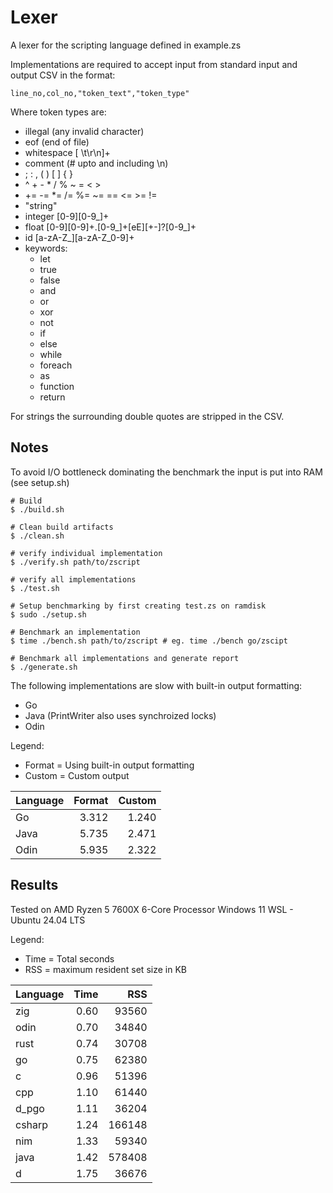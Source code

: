 # Lexer
A lexer for the scripting language defined in example.zs

Implementations are required to accept input from standard input and output CSV in the format:

```
line_no,col_no,"token_text","token_type"
```

Where token types are:
* illegal (any invalid character)
* eof (end of file)
* whitespace [ \t\r\n]+
* comment (# upto and including \n)
* ; : , ( ) [ ] { }
* ^ + - * / % ~ = < >
* += -= *= /= %= ~= == <= >= !=
* "string"
* integer [0-9][0-9_]+
* float [0-9][0-9]+.[0-9_]+[eE][+-]?[0-9_]+
* id [a-zA-Z_][a-zA-Z_0-9]+
* keywords:
  * let
  * true
  * false
  * and
  * or
  * xor
  * not
  * if
  * else
  * while
  * foreach
  * as
  * function
  * return

For strings the surrounding double quotes are stripped in the CSV.

## Notes
To avoid I/O bottleneck dominating the benchmark the input is put into RAM (see setup.sh)

```
# Build
$ ./build.sh

# Clean build artifacts
$ ./clean.sh

# verify individual implementation
$ ./verify.sh path/to/zscript

# verify all implementations
$ ./test.sh

# Setup benchmarking by first creating test.zs on ramdisk
$ sudo ./setup.sh

# Benchmark an implementation
$ time ./bench.sh path/to/zscript # eg. time ./bench go/zscipt

# Benchmark all implementations and generate report
$ ./generate.sh
```

The following implementations are slow with built-in output formatting:
* Go
* Java (PrintWriter also uses synchroized locks)
* Odin

Legend:
* Format = Using built-in output formatting
* Custom = Custom output

| Language | Format | Custom |
| -------- | -----: | -----: |
| Go       | 3.312  | 1.240  |
| Java     | 5.735  | 2.471  |
| Odin     | 5.935  | 2.322  |

## Results

Tested on AMD Ryzen 5 7600X 6-Core Processor
Windows 11 WSL - Ubuntu 24.04 LTS

Legend:
* Time = Total seconds
* RSS = maximum resident set size in KB

| Language | Time |    RSS |
| -------- | ---: | -----: |
| zig      | 0.60 |  93560 |
| odin     | 0.70 |  34840 |
| rust     | 0.74 |  30708 |
| go       | 0.75 |  62380 |
| c        | 0.96 |  51396 |
| cpp      | 1.10 |  61440 |
| d_pgo    | 1.11 |  36204 |
| csharp   | 1.24 | 166148 |
| nim      | 1.33 |  59340 |
| java     | 1.42 | 578408 |
| d        | 1.75 |  36676 |

